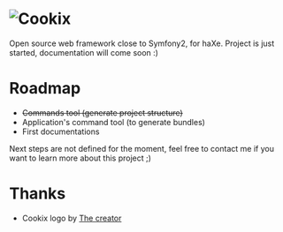 ![Cookix](https://raw.github.com/peekmo/cookix/develop/images/logo/cookix500.png)
=====

Open source web framework close to Symfony2, for haXe.
Project is just started, documentation will come soon :)

Roadmap
=====
- ~~Commands tool (generate project structure)~~
- Application's command tool (to generate bundles)
- First documentations


Next steps are not defined for the moment, feel free to contact me if you want to learn more about this project ;)

Thanks
======
- Cookix logo by [The creator](http://thecreator.fr)
